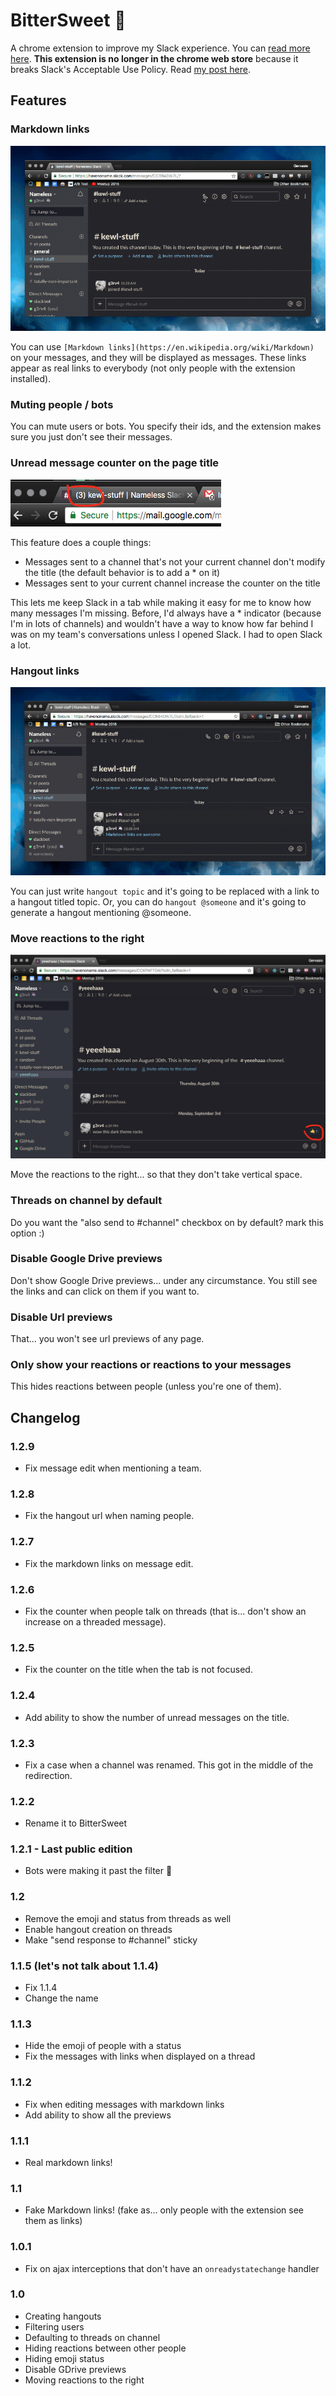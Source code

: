 # BitterSweet :unicorn:

A chrome extension to improve my Slack experience. You can [read more here](https://g3rv4.com/2018/08/betterslack). **This extension is no longer in the chrome web store** because it breaks Slack's Acceptable Use Policy. Read [my post here](https://g3rv4.com/2018/08/bye-bye-betterslack).

## Features

### Markdown links

![markdown demo](img/markdownLinks.gif)

You can use `[Markdown links](https://en.wikipedia.org/wiki/Markdown)` on your messages, and they will be displayed as messages. These links appear as real links to everybody (not only people with the extension installed).

### Muting people / bots

You can mute users or bots. You specify their ids, and the extension makes sure you just don't see their messages.

### Unread message counter on the page title

![indicator image](img/indicator.png)

This feature does a couple things:

* Messages sent to a channel that's not your current channel don't modify the title (the default behavior is to add a * on it)
* Messages sent to your current channel increase the counter on the title

This lets me keep Slack in a tab while making it easy for me to know how many messages I'm missing. Before, I'd always have a * indicator (because I'm in lots of channels) and wouldn't have a way to know how far behind I was on my team's conversations unless I opened Slack. I had to open Slack a lot.

### Hangout links

![hangout image](img/hangout.gif)

You can just write `hangout topic` and it's going to be replaced with a link to a hangout titled topic. Or, you can do `hangout @someone` and it's going to generate a hangout mentioning @someone.

### Move reactions to the right

![reactions image](img/reactions.png)

Move the reactions to the right... so that they don't take vertical space.

### Threads on channel by default

Do you want the "also send to #channel" checkbox on by default? mark this option :)

### Disable Google Drive previews

Don't show Google Drive previews... under any circumstance. You still see the links and can click on them if you want to.

### Disable Url previews

That... you won't see url previews of any page.

### Only show your reactions or reactions to your messages

This hides reactions between people (unless you're one of them).

## Changelog

### 1.2.9

* Fix message edit when mentioning a team.

### 1.2.8

* Fix the hangout url when naming people.

### 1.2.7

* Fix the markdown links on message edit.

### 1.2.6

* Fix the counter when people talk on threads (that is... don't show an increase on a threaded message).

### 1.2.5

* Fix the counter on the title when the tab is not focused.

### 1.2.4

* Add ability to show the number of unread messages on the title.

### 1.2.3

* Fix a case when a channel was renamed. This got in the middle of the redirection.

### 1.2.2

* Rename it to BitterSweet

### 1.2.1 - Last public edition

* Bots were making it past the filter :facepalm:

### 1.2

* Remove the emoji and status from threads as well
* Enable hangout creation on threads
* Make "send response to #channel" sticky

### 1.1.5 (let's not talk about 1.1.4)

* Fix 1.1.4
* Change the name

### 1.1.3

* Hide the emoji of people with a status
* Fix the messages with links when displayed on a thread

### 1.1.2

* Fix when editing messages with markdown links
* Add ability to show all the previews

### 1.1.1

* Real markdown links!

### 1.1

* Fake Markdown links! (fake as... only people with the extension see them as links)

### 1.0.1

* Fix on ajax interceptions that don't have an `onreadystatechange` handler

### 1.0

* Creating hangouts
* Filtering users
* Defaulting to threads on channel
* Hiding reactions between other people
* Hiding emoji status
* Disable GDrive previews
* Moving reactions to the right